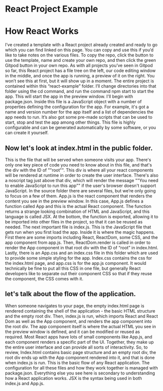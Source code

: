 # React Project Example

<h1> How React Works</h1>

<p>I’ve created a template with a  
React project already created and ready to  go which you can find linked on this page.  
You can copy and use this if you’d like to take notes on the various files. To copy the  repo, click the button to use the template,  
name and create your own repo, and then click  the green Gitpod button in your own repo.
As with all projects you’ve seen in Gitpod so far,  this React project has a file tree on the left,  
our code editing window in the middle, and once  the app is running, a preview of it on the right.  
You won’t see this at first, but it will show  up in a moment. The entire project is contained  
within this “react-example” folder. I’ll change  directories into that folder using the cd command,  
and run the command npm start to start the app.  This will start the app in the preview window.
I'll begin with package.json. Inside this file is  a JavaScript object with a number of properties  
defining the configuration for the  app. For example, it's got a name  
and version number for the app itself and a  list of dependencies the app needs to run.  
It’s also got some pre-made scripts that can be used to start, stop and test the app among other things.
This file is highly configurable and can be  generated automatically by some software, or you  
can create it yourself. </p>

<h2>Now let's look at index.html in the public folder.  </h2>
<p>This is the file that will be served when  someone visits your app. There's only one  
key piece of code you need to know about in this  file, and that's the div with the ID of ""root"".  
This div is where all your react components will  be rendered at runtime in order to create the user interface.
There's also a noscript tag just  above that div, which will render the message  
""You need to enable JavaScript to run this app""  if the user's browser doesn't support JavaScript.
In the source folder there are several files, but  we’re only going to focus on a few of them.
App.js is the react component that renders the  content you see in the preview window.  
In this case, App.js defines a function called  App and this is the actual React component.   
The function returns a strange looking combination of  HTML and JavaScript, and this language is called  
JSX. At the bottom, the function is exported,  
allowing it to be imported into other files in  the project, so that it can be reused as needed.
The next important file is index.js. This is the  JavaScript file that gets run when you first load  
the app. Inside it is where the magic happens.  First there are some imports including React,  
ReactDom, some CSS, and the app component  from app.js. Then, ReactDom.render is called  
in order to render the App component in that root div with the ID of “root” in index.html.
Lastly, there is an App.css and  an index.css file in this folder  
which are used to provide some simple styling for the app.  
Index.css contains the css for the index.html  page, and app.css is for the app.js component.  
It would technically be fine to put all this CSS  in one file, but generally React developers like  
to separate out their component CSS so that if they reuse the component, the CSS comes with it.</p>

<h2>let's talk about the flow of the application.  </h2>
<p>When someone navigates to your page,  the empty index.html page is rendered  
containing the shell of the application - the  basic HTML structure and the empty root div. Then,  
index.js is run, which imports React and React  Dom as well as the App component, and renders  
the app component into the root div. The app  component itself is where the actual HTML you  
see in the preview window is defined, and it can  be modified or reused as required. Most React apps  
have lots of small components like App.js, and each component renders a specific part of the UI.
Together, they make up the entire user interface and can provide all sorts of interactivity.
So, to review, Index.html contains basic page  structure and an empty root div, the root div  
ends up with the App component rendered into it, and that is done when index.js is run.  
This is the basic flow of any React application.  
The configuration for all these files and how they work together is managed with package.json.  
Everything else you see here is secondary to understanding how a React application works.
JSX is the syntax being used in both index.js  
and App.js.</p>
